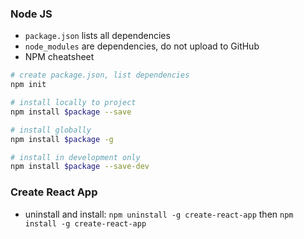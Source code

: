 

### Node JS
* `package.json` lists all dependencies
* `node_modules` are dependencies, do not upload to GitHub
* NPM cheatsheet
```bash
# create package.json, list dependencies
npm init

# install locally to project
npm install $package --save

# install globally
npm install $package -g

# install in development only
npm install $package --save-dev
```

### Create React App
* uninstall and install: `npm uninstall -g create-react-app` then `npm install -g create-react-app`
